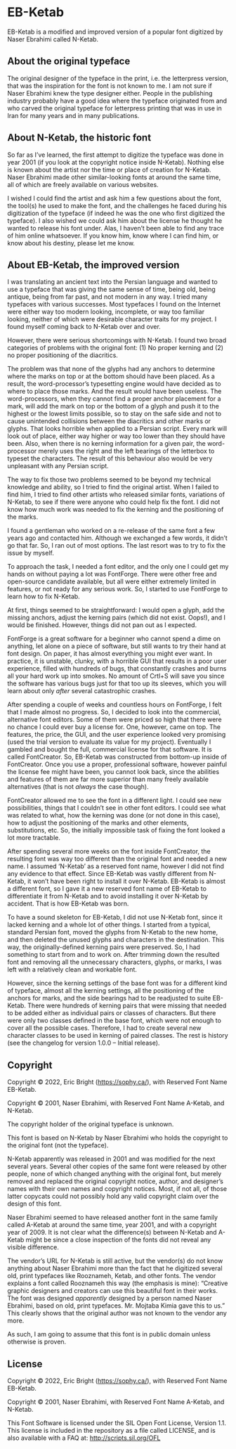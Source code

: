 # EB-Ketab

EB-Ketab is a modified and improved version of a popular font digitized by Naser Ebrahimi called N-Ketab.

## About the original typeface

The original designer of the typeface in the print, i.e. the letterpress version, that was the inspiration for the font is not known to me. I am not sure if Naser Ebrahimi knew the type designer either. People in the publishing industry probably have a good idea where the typeface originated from and who carved the original typeface for letterpress printing that was in use in Iran for many years and in many publications.

## About N-Ketab, the historic font

So far as I’ve learned, the first attempt to digitize the typeface was done in year 2001 (if you look at the copyright notice inside N-Ketab). Nothing else is known about the artist nor the time or place of creation for N-Ketab. Naser Ebrahimi made other similar-looking fonts at around the same time, all of which are freely available on various websites.

I wished I could find the artist and ask him a few questions about the font, the tool(s) he used to make the font, and the challenges he faced during his digitization of the typeface (if indeed he was the one who first digitized the typeface). I also wished we could ask him about the license he thought he wanted to release his font under. Alas, I haven’t been able to find any trace of him online whatsoever. If you know him, know where I can find him, or know about his destiny, please let me know.

## About EB-Ketab, the improved version

I was translating an ancient text into the Persian language and wanted to use a typeface that was giving the same sense of time, being old, being antique, being from far past, and not modern in any way. I tried many typefaces with various successes. Most typefaces I found on the Internet were either way too modern looking, incomplete, or way too familiar looking, neither of which were desirable character traits for my project. I found myself coming back to N-Ketab over and over.

However, there were serious shortcomings with N-Ketab. I found two broad categories of problems with the original font: (1) No proper kerning and (2) no proper positioning of the diacritics.

The problem was that none of the glyphs had any anchors to determine where the marks on top or at the bottom should have been placed. As a result, the word-processor’s typesetting engine would have decided as to where to place those marks. And the result would have been useless. The word-processors, when they cannot find a proper anchor placement for a mark, will add the mark on top or the bottom of a glyph and push it to the highest or the lowest limits possible, so to stay on the safe side and not to cause unintended collisions between the diacritics and other marks or glyphs. That looks horrible when applied to a Persian script. Every mark will look out of place, either way higher or way too lower than they should have been. Also, when there is no kerning information for a given pair, the word-processor merely uses the right and the left bearings of the letterbox to typeset the characters. The result of this behaviour also would be very unpleasant with any Persian script.

The way to fix those two problems seemed to be beyond my technical knowledge and ability, so I tried to find the original artist. When I failed to find him, I tried to find other artists who released similar fonts, variations of N-Ketab, to see if there were anyone who could help fix the font. I did not know how much work was needed to fix the kerning and the positioning of the marks.

I found a gentleman who worked on a re-release of the same font a few years ago and contacted him. Although we exchanged a few words, it didn’t go that far. So, I ran out of most options. The last resort was to try to fix the issue by myself.

To approach the task, I needed a font editor, and the only one I could get my hands on without paying a lot was FontForge. There were other free and open-source candidate available, but all were either extremely limited in features, or not ready for any serious work. So, I started to use FontForge to learn how to fix N-Ketab.

At first, things seemed to be straightforward: I would open a glyph, add the missing anchors, adjust the kerning pairs (which did not exist. Oops!), and I would be finished. However, things did not pan out as I expected.

FontForge is a great software for a beginner who cannot spend a dime on anything, let alone on a piece of software, but still wants to try their hand at font design. On paper, it has almost everything you might ever want. In practice, it is unstable, clunky, with a horrible GUI that results in a poor user experience, filled with hundreds of bugs, that constantly crashes and burns all your hard work up into smokes. No amount of Crtl+S will save you since the software has various bugs just for that too up its sleeves, which you will learn about only *after* several catastrophic crashes.

After spending a couple of weeks and countless hours on FontForge, I felt that I made almost no progress. So, I decided to look into the commercial, alternative font editors. Some of them were priced so high that there were no chance I could ever buy a license for. One, however, came on top. The features, the price, the GUI, and the user experience looked very promising (used the trial version to evaluate its value for my project). Eventually I gambled and bought the full, commercial license for that software. It is called FontCreator. So, EB-Ketab was constructed from bottom-up inside of FontCreator. Once you use a proper, professional software, however painful the license fee might have been, you cannot look back, since the abilities and features of them are far more superior than many freely available alternatives (that is not *always* the case though).

FontCreator allowed me to see the font in a different light. I could see new possibilities, things that I couldn’t see in other font editors. I could see what was related to what, how the kerning was done (or not done in this case), how to adjust the positioning of the marks and other elements, substitutions, etc. So, the initially impossible task of fixing the font looked a lot more tractable.

After spending several more weeks on the font inside FontCreator, the resulting font was way too different than the original font and needed a new name. I assumed ‘N-Ketab’ as a reserved font name, however I did not find any evidence to that effect. Since EB-Ketab was vastly different from N-Ketab, it won’t have been right to install it over N-Ketab. EB-Ketab is almost a different font, so I gave it a new reserved font name of EB-Ketab to differentiate it from N-Ketab and to avoid installing it over N-Ketab by accident. That is how EB-Ketab was born.

To have a sound skeleton for EB-Ketab, I did not use N-Ketab font, since it lacked kerning and a whole lot of other things. I started from a typical, standard Persian font, moved the glyphs from N-Ketab to the new home, and then deleted the unused glyphs and characters in the destination. This way, the originally-defined kerning pairs were preserved. So, I had something to start from and to work on. After trimming down the resulted font and removing all the unnecessary characters, glyphs, or marks, I was left with a relatively clean and workable font.

However, since the kerning settings of the base font was for a different kind of typeface, almost all the kerning settings, all the positioning of the anchors for marks, and the side bearings had to be readjusted to suite EB-Ketab. There were hundreds of kerning pairs that were missing that needed to be added either as individual pairs or classes of characters. But there were only two classes defined in the base font, which were not enough to cover all the possible cases. Therefore, I had to create several new character classes to be used in kerning of paired classes. The rest is history (see the changelog for version 1.0.0 – Initial release).

## Copyright

Copyright © 2022, Eric Bright (<https://sophy.ca/>), with Reserved Font Name EB-Ketab.

Copyright © 2001, Naser Ebrahimi, with Reserved Font Name A-Ketab, and N-Ketab.

The copyright holder of the original typeface is unknown.

This font is based on N-Ketab by Naser Ebrahimi who holds the copyright to the original font (not the typeface).

N-Ketab apparently was released in 2001 and was modified for the next several years. Several other copies of the same font were released by other people, none of which changed anything with the original font, but merely removed and replaced the original copyright notice, author, and designer’s names with their own names and copyright notices. Most, if not all, of those latter copycats could not possibly hold any valid copyright claim over the design of this font.

Naser Ebrahimi seemed to have released another font in the same family called A-Ketab at around the same time, year 2001, and with a copyright year of 2009. It is not clear what the difference(s) between N-Ketab and A-Ketab might be since a close inspection of the fonts did not reveal any visible difference.

The vendor’s URL for N-Ketab is still active, but the vendor(s) do not know anything about Naser Ebrahimi more than the fact that he digitized several old, print typefaces like Rooznameh, Ketab, and other fonts. The vendor explains a font called Rooznameh this way (the emphasis is mine): “Creative graphic designers and creators can use this beautiful font in their works. The font was designed *apparently* designed by a person named Naser Ebrahimi, based on old, print typefaces. Mr. Mojtaba Kimia gave this to us.” This clearly shows that the original author was not known to the vendor any more.

As such, I am going to assume that this font is in public domain unless otherwise is proven.

## License

Copyright © 2022, Eric Bright (<https://sophy.ca/>), with Reserved Font Name EB-Ketab.

Copyright © 2001, Naser Ebrahimi, with Reserved Font Name A-Ketab, and N-Ketab.

This Font Software is licensed under the SIL Open Font License, Version 1.1. This license is included in the repository as a file called LICENSE, and is also available with a FAQ at:
<http://scripts.sil.org/OFL>
